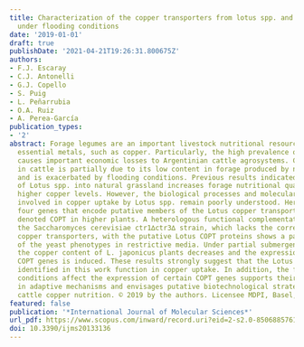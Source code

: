 ```yaml
---
title: Characterization of the copper transporters from lotus spp. and their involvement
  under flooding conditions
date: '2019-01-01'
draft: true
publishDate: '2021-04-21T19:26:31.800675Z'
authors:
- F.J. Escaray
- C.J. Antonelli
- G.J. Copello
- S. Puig
- L. Peñarrubia
- O.A. Ruiz
- A. Perea-García
publication_types:
- '2'
abstract: Forage legumes are an important livestock nutritional resource, which includes
  essential metals, such as copper. Particularly, the high prevalence of hypocuprosis
  causes important economic losses to Argentinian cattle agrosystems. Copper deficiency
  in cattle is partially due to its low content in forage produced by natural grassland,
  and is exacerbated by flooding conditions. Previous results indicated that incorporation
  of Lotus spp. into natural grassland increases forage nutritional quality, including
  higher copper levels. However, the biological processes and molecular mechanisms
  involved in copper uptake by Lotus spp. remain poorly understood. Here, we identify
  four genes that encode putative members of the Lotus copper transporter family,
  denoted COPT in higher plants. A heterologous functional complementation assay of
  the Saccharomyces cerevisiae ctr1∆ctr3∆ strain, which lacks the corresponding yeast
  copper transporters, with the putative Lotus COPT proteins shows a partial rescue
  of the yeast phenotypes in restrictive media. Under partial submergence conditions,
  the copper content of L. japonicus plants decreases and the expression of two Lotus
  COPT genes is induced. These results strongly suggest that the Lotus COPT proteins
  identified in this work function in copper uptake. In addition, the fact that environmental
  conditions affect the expression of certain COPT genes supports their involvement
  in adaptive mechanisms and envisages putative biotechnological strategies to improve
  cattle copper nutrition. © 2019 by the authors. Licensee MDPI, Basel, Switzerland.
featured: false
publication: '*International Journal of Molecular Sciences*'
url_pdf: https://www.scopus.com/inward/record.uri?eid=2-s2.0-85068857616&doi=10.3390%2fijms20133136&partnerID=40&md5=665511d903e50392eead68c92326aa27
doi: 10.3390/ijms20133136
---
```



